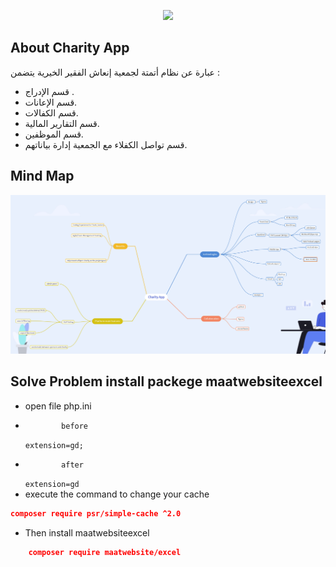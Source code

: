 <p align="center">
  
  <img src="https://encrypted-tbn0.gstatic.com/images?q=tbn:ANd9GcRcVPc5OCgS5dPBKKXrr0NRpVHiH5Nrmpi114CIrXxVkw&s=36" width="350" >
</p>

## About Charity App

عبارة عن نظام أتمتة لجمعية إنعاش الفقير الخيرية يتضمن :

-   قسم الإدراج .
-   قسم الإعانات.
-   قسم الكفالات.
-   قسم التقارير المالية.
-   قسم الموظفين.
-   قسم تواصل الكفلاء مع الجمعية إدارة بياناتهم.

## Mind Map

<p align="center">
<a href="https://ibb.co/mHzyKDS"><img src="public\assets\img\image\mind.jpg" alt="Mind Map"></a>
</p>

## Solve Problem install packege maatwebsiteexcel

-   open file php.ini
-             before
    `extension=gd;`
-             after
    `extension=gd`
-   execute the command to change your cache

```json
composer require psr/simple-cache ^2.0
```

-   Then install maatwebsiteexcel

```json
    composer require maatwebsite/excel
```
